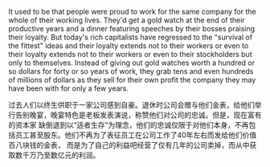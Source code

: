 It used to be that people were proud to work for the same company for the whole of their working lives. They'd get a gold watch
at the end of their productive years and a dinner featuring speeches by their bosses praising their loyalty. But today's rich 
capitalists have regressed to the "survival of the fittest" ideas and their loyalty extends not to their workers or even to their loyalty extends not to their workers or even to their 
stockholders but only to themselves. Instead of giving out gold watches worth a hundred or so dollars for forty or so years of 
work, they grab tens and even hundreds of millions of dollars as they sell for their own profit the company they may have been 
with for only a few years.

过去人们以终生供职于一家公司感到自豪。退休时公司会赠与他们金表，给他们举行告别晚宴，晚宴特色是老板发表演说，称赞他们对公司的忠诚。但是，现在富有的资本家
缺倒退到以“适者生存”为理念，他们的忠诚仅限于对他们本身，不再包括员工甚至股东。他们不再为了表征员工在公司工作了40年左右而发给他们价值百八块钱的金表，
而是为了自己的利益吧经营了仅有几年的公司卖掉，而从中获取数千万乃至数亿元的利润。
